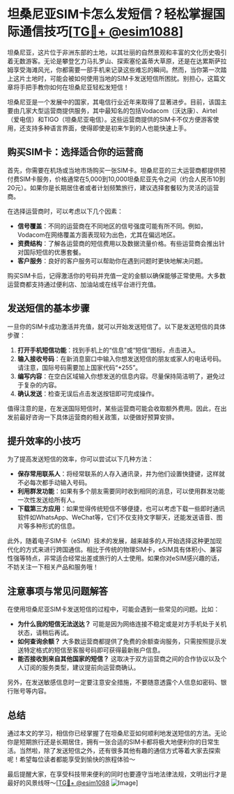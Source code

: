 # 坦桑尼亚SIM卡怎么发短信？轻松掌握国际通信技巧[[TG💪+ @esim1088](https://t.me/s/esim1088)]

坦桑尼亚，这片位于非洲东部的土地，以其壮丽的自然景观和丰富的文化历史吸引着无数游客。无论是攀登乞力马扎罗山、探索塞伦盖蒂大草原，还是在达累斯萨拉姆享受海滩风光，你都需要一部手机来记录这些难忘的瞬间。然而，当你第一次踏上这片土地时，可能会被如何使用当地的SIM卡发送短信所困扰。别担心，这篇文章将手把手教你如何在坦桑尼亚轻松发短信！

坦桑尼亚是一个发展中的国家，其电信行业近年来取得了显著进步。目前，该国主要由几家大型运营商提供服务，其中最知名的包括Vodacom（沃达康）、Airtel（爱电信）和TIGO（坦桑尼亚电信）。这些运营商提供的SIM卡不仅方便游客使用，还支持多种语言界面，使得即使是初来乍到的人也能快速上手。

## 购买SIM卡：选择适合你的运营商

首先，你需要在机场或当地市场购买一张SIM卡。坦桑尼亚的三大运营商都提供预付费SIM卡服务，价格通常在5,000到10,000坦桑尼亚先令之间（约合人民币10到20元）。如果你是长期居住者或者计划频繁旅行，建议选择套餐较为灵活的运营商。

在选择运营商时，可以考虑以下几个因素：

- **信号覆盖**：不同的运营商在不同地区的信号强度可能有所不同。例如，Vodacom在网络覆盖方面表现较为出色，尤其在偏远地区。
- **资费结构**：了解各运营商的短信费用以及数据流量价格。有些运营商会推出针对国际短信的优惠套餐。
- **客户服务**：良好的客户服务可以帮助你在遇到问题时更快地解决问题。

购买SIM卡后，记得激活你的号码并充值一定的金额以确保能够正常使用。大多数运营商都支持通过便利店、加油站或在线平台进行充值。

## 发送短信的基本步骤

一旦你的SIM卡成功激活并充值，就可以开始发送短信了。以下是发送短信的具体步骤：

1. **打开手机短信功能**：找到手机上的“信息”或“短信”图标，点击进入。
2. **输入接收号码**：在新消息窗口中输入你想发送短信的朋友或家人的电话号码。请注意，国际号码需要加上国家代码“+255”。
3. **编写内容**：在空白区域输入你想发送的信息内容。尽量保持简洁明了，避免过于复杂的内容。
4. **确认发送**：检查无误后点击发送按钮即可完成操作。

值得注意的是，在发送国际短信时，某些运营商可能会收取额外费用。因此，在出发前最好咨询一下具体运营商的相关政策，以便做好预算安排。

## 提升效率的小技巧

为了提高发送短信的效率，你可以尝试以下几种方法：

- **保存常用联系人**：将经常联系的人存入通讯录，并为他们设置快捷键，这样就不必每次都手动输入号码。
- **利用群发功能**：如果有多个朋友需要同时收到相同的消息，可以使用群发功能一次性发送给所有人。
- **下载第三方应用**：如果觉得传统短信不够便捷，也可以考虑下载一些即时通讯软件如WhatsApp、WeChat等，它们不仅支持文字聊天，还能发送语音、图片等多种形式的信息。

此外，随着电子SIM卡（eSIM）技术的发展，越来越多的人开始选择这种更加现代化的方式来进行跨国通信。相比于传统的物理SIM卡，eSIM具有体积小、兼容性强等特点，非常适合经常出差或旅行的人士使用。如果你对eSIM感兴趣的话，不妨关注一下相关产品和服务哦！

## 注意事项与常见问题解答

在使用坦桑尼亚SIM卡发送短信的过程中，可能会遇到一些常见的问题。比如：

- **为什么我的短信无法送达？** 可能是因为网络连接不稳定或是对方手机处于关机状态，请稍后再试。
- **如何查询余额？** 大多数运营商都提供了免费的余额查询服务，只需按照提示发送特定格式的短信至客服号码即可获得最新账户信息。
- **能否接收到来自其他国家的短信？** 这取决于双方运营商之间的合作协议以及个人订阅的服务类型，建议提前向运营商确认。

另外，在发送敏感信息时一定要注意安全措施，不要随意透露个人信息如密码、银行账号等内容。

## 总结

通过本文的学习，相信你已经掌握了在坦桑尼亚如何顺利地发送短信的方法。无论你是短期旅行还是长期居住，拥有一张合适的SIM卡都将极大地便利你的日常生活。当然啦，除了发送短信之外，还有很多其他有趣的通信方式等着大家去探索呢！希望每位读者都能享受到愉快的旅程体验～

最后提醒大家，在享受科技带来便利的同时也要遵守当地法律法规，文明出行才是最好的风景线呀～[[TG💪+ @esim1088](https://t.me/s/esim1088) ![Image](https://i.postimg.cc/4NQfJmqS/Snipaste-2025-05-13-00-14-12.png)]
